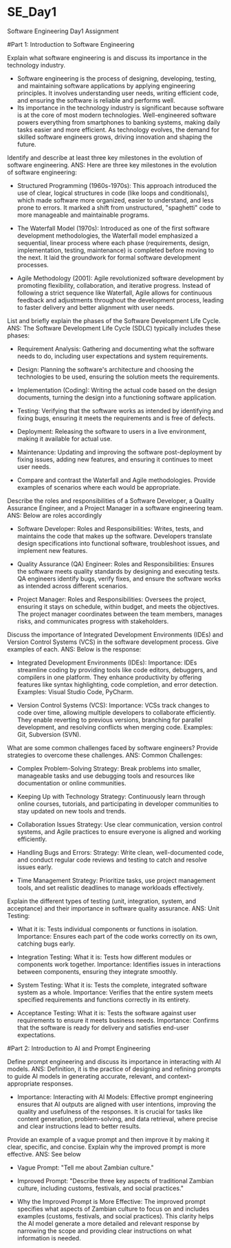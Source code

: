 # SE_Day1
Software Engineering Day1 Assignment

#Part 1: Introduction to Software Engineering

Explain what software engineering is and discuss its importance in the technology industry.
- Software engineering is the process of designing, developing, testing, and maintaining software applications by applying engineering principles. It involves understanding user needs, writing efficient code, and ensuring the software is reliable and performs well.
- Its importance in the technology industry is significant because software is at the core of most modern technologies. Well-engineered software powers everything from smartphones to banking systems, making daily tasks easier and more efficient. As technology evolves, the demand for skilled software engineers grows, driving innovation and shaping the future.

Identify and describe at least three key milestones in the evolution of software engineering.
ANS: Here are three key milestones in the evolution of software engineering:
- Structured Programming (1960s-1970s): This approach introduced the use of clear, logical structures in code (like loops and conditionals), which made software more organized, easier to understand, and less prone to errors. It marked a shift from unstructured, "spaghetti" code to more manageable and maintainable programs.

- The Waterfall Model (1970s): Introduced as one of the first software development methodologies, the Waterfall model emphasized a sequential, linear process where each phase (requirements, design, implementation, testing, maintenance) is completed before moving to the next. It laid the groundwork for formal software development processes.

- Agile Methodology (2001): Agile revolutionized software development by promoting flexibility, collaboration, and iterative progress. Instead of following a strict sequence like Waterfall, Agile allows for continuous feedback and adjustments throughout the development process, leading to faster delivery and better alignment with user needs.

List and briefly explain the phases of the Software Development Life Cycle.
ANS: The Software Development Life Cycle (SDLC) typically includes these phases:

- Requirement Analysis: Gathering and documenting what the software needs to do, including user expectations and system requirements.

- Design: Planning the software's architecture and choosing the technologies to be used, ensuring the solution meets the requirements.

- Implementation (Coding): Writing the actual code based on the design documents, turning the design into a functioning software application.

- Testing: Verifying that the software works as intended by identifying and fixing bugs, ensuring it meets the requirements and is free of defects.

- Deployment: Releasing the software to users in a live environment, making it available for actual use.

- Maintenance: Updating and improving the software post-deployment by fixing issues, adding new features, and ensuring it continues to meet user needs.

- Compare and contrast the Waterfall and Agile methodologies. Provide examples of scenarios where each would be appropriate.


Describe the roles and responsibilities of a Software Developer, a Quality Assurance Engineer, and a Project Manager in a software engineering team.
ANS: Below are roles accordingly

- Software Developer:
Roles and Responsibilities: Writes, tests, and maintains the code that makes up the software. Developers translate design specifications into functional software, troubleshoot issues, and implement new features.

- Quality Assurance (QA) Engineer:
Roles and Responsibilities: Ensures the software meets quality standards by designing and executing tests. QA engineers identify bugs, verify fixes, and ensure the software works as intended across different scenarios.

- Project Manager:
Roles and Responsibilities: Oversees the project, ensuring it stays on schedule, within budget, and meets the objectives. The project manager coordinates between the team members, manages risks, and communicates progress with stakeholders.

Discuss the importance of Integrated Development Environments (IDEs) and Version Control Systems (VCS) in the software development process. Give examples of each.
ANS: Below is the response:
- Integrated Development Environments (IDEs):
Importance: IDEs streamline coding by providing tools like code editors, debuggers, and compilers in one platform. They enhance productivity by offering features like syntax highlighting, code completion, and error detection.
Examples: Visual Studio Code, PyCharm.

- Version Control Systems (VCS):
Importance: VCSs track changes to code over time, allowing multiple developers to collaborate efficiently. They enable reverting to previous versions, branching for parallel development, and resolving conflicts when merging code.
Examples: Git, Subversion (SVN).

What are some common challenges faced by software engineers? Provide strategies to overcome these challenges.
ANS: Common Challenges:

- Complex Problem-Solving
Strategy: Break problems into smaller, manageable tasks and use debugging tools and resources like documentation or online communities.

- Keeping Up with Technology
Strategy: Continuously learn through online courses, tutorials, and participating in developer communities to stay updated on new tools and trends.

- Collaboration Issues
Strategy: Use clear communication, version control systems, and Agile practices to ensure everyone is aligned and working efficiently.

- Handling Bugs and Errors:
Strategy: Write clean, well-documented code, and conduct regular code reviews and testing to catch and resolve issues early.

- Time Management
Strategy: Prioritize tasks, use project management tools, and set realistic deadlines to manage workloads effectively.

Explain the different types of testing (unit, integration, system, and acceptance) and their importance in software quality assurance.
ANS: Unit Testing:
- What it is: Tests individual components or functions in isolation.
Importance: Ensures each part of the code works correctly on its own, catching bugs early.

- Integration Testing:
What it is: Tests how different modules or components work together.
Importance: Identifies issues in interactions between components, ensuring they integrate smoothly.

- System Testing:
What it is: Tests the complete, integrated software system as a whole.
Importance: Verifies that the entire system meets specified requirements and functions correctly in its entirety.

- Acceptance Testing:
What it is: Tests the software against user requirements to ensure it meets business needs.
Importance: Confirms that the software is ready for delivery and satisfies end-user expectations.

#Part 2: Introduction to AI and Prompt Engineering


Define prompt engineering and discuss its importance in interacting with AI models.
ANS: Definition, it is the practice of designing and refining prompts to guide AI models in generating accurate, relevant, and context-appropriate responses.

- Importance:
Interacting with AI Models: Effective prompt engineering ensures that AI outputs are aligned with user intentions, improving the quality and usefulness of the responses. It is crucial for tasks like content generation, problem-solving, and data retrieval, where precise and clear instructions lead to better results.

Provide an example of a vague prompt and then improve it by making it clear, specific, and concise. Explain why the improved prompt is more effective.
ANS: See below
- Vague Prompt:
"Tell me about Zambian culture."

- Improved Prompt:
"Describe three key aspects of traditional Zambian culture, including customs, festivals, and social practices."

- Why the Improved Prompt is More Effective:
The improved prompt specifies what aspects of Zambian culture to focus on and includes examples (customs, festivals, and social practices). This clarity helps the AI model generate a more detailed and relevant response by narrowing the scope and providing clear instructions on what information is needed.


